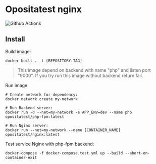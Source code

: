 # Opositatest nginx
![Github Actions](https://github.com/opositatest/nginx/actions/workflows/test.yml/badge.svg)

Install
---
Build image:
```
docker built . -t [REPOSITORY:TAG]
```

>This image depend on backend with name "php" and listen port "9000". 
>If you try run this image without backend return fail.

Run image:
```
# Create network for dependency:
docker network create my-network

# Run Backend server:
docker run -d --net=my-network -e APP_ENV=dev --name php opositatest/php-fpm:latest

# Run Nginx server:
docker run --net=my-network --name [CONTAINER_NAME] opositatest/nginx:latest
```



Test service Nginx with php-fpm backend:
```
docker-compose -f docker-compose.test.yml up --build --abort-on-container-exit
````


